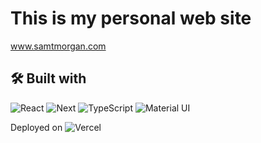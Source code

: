 # This is my personal web site
www.samtmorgan.com

## 🛠️ Built with

![React](https://img.shields.io/badge/-React-61DAFB?logo=react&logoColor=white&style=for-the-badge)
![Next](https://img.shields.io/badge/-Next-000000?logo=next.js&logoColor=white&style=for-the-badge)
![TypeScript](https://img.shields.io/badge/-TypeScript-007ACC?logo=typescript&logoColor=white&style=for-the-badge)
![Material UI](https://img.shields.io/badge/-Material%20UI-0081CB?logo=material-ui&logoColor=white&style=for-the-badge)

Deployed on ![Vercel](https://img.shields.io/badge/-Vercel-000000?logo=vercel&logoColor=white&style=for-the-badge)
